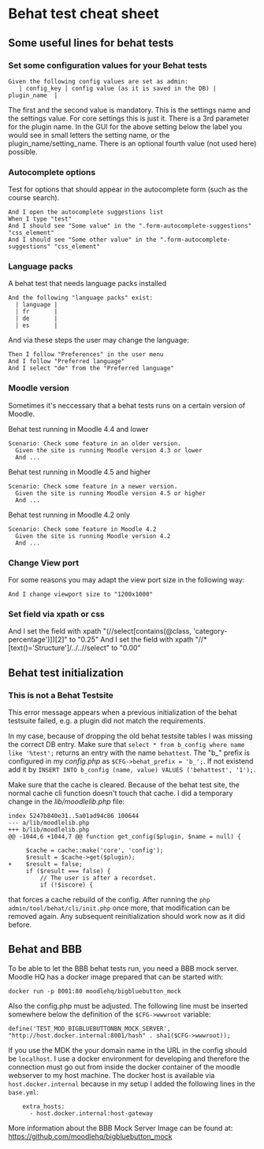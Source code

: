 # Behat test cheat sheet

## Some useful lines for behat tests

### Set some configuration values for your Behat tests


```
Given the following config values are set as admin:
   | config_key | config value (as it is saved in the DB) | plugin_name  |

```

The first and the second value is mandatory. This is the settings name and
the settings value. For core settings this is just it. There is a 3rd parameter
for the plugin name. In the GUI for the above setting below the label you would
see in small letters the setting name, or the plugin_name/setting_name.
There is an optional fourth value (not used here) possible.

### Autocomplete options

Test for options that should appear in the autocomplete form (such as
the course search).

```
And I open the autocomplete suggestions list
When I type "test"
And I should see "Some value" in the ".form-autocomplete-suggestions" "css_element"
And I should see "Some other value" in the ".form-autocomplete-suggestions" "css_element"
```


### Language packs

A behat test that needs language packs installed

```
And the following "language packs" exist:
  | language |
  | fr       |
  | de       | 
  | es       |
```

And via these steps the user may change the language:

```
Then I follow "Preferences" in the user menu
And I follow "Preferred language"
And I select "de" from the "Preferred language" 
```

### Moodle version

Sometimes it's neccessary that a behat tests runs on a certain version of Moodle.

Behat test running in Moodle 4.4 and lower

```
Scenario: Check some feature in an older version.
  Given the site is running Moodle version 4.3 or lower
  And ...
```

Behat test running in Moodle 4.5 and higher

```
Scenario: Check some feature in a newer version.
  Given the site is running Moodle version 4.5 or higher
  And ...
```

Behat test running in Moodle 4.2 only

```
Scenario: Check some feature in Moodle 4.2
  Given the site is running Moodle version 4.2
  And ...
```

### Change View port

For some reasons you may adapt the view port size in the following way:

```
And I change viewport size to "1200x1000"
```

### Set field via xpath or css

And I set the field with xpath "(//select[contains(@class, 'category-percentage')])[2]" to "0.25"
And I set the field with xpath "//*[text()='Structure']/../..//select" to "0.00"

## Behat test initialization

### This is not a Behat Testsite

This error message appears when a previous initialization of the behat testsuite failed, e.g.
a plugin did not match the requirements.

In my case, because of dropping the old behat testsite tables I was missing the correct DB entry.
Make sure that `select * from b_config where name like '%test';` returns an entry with
the name `behattest`. The "b_" prefix is configured in my *config.php* as
`$CFG->behat_prefix = 'b_';`. If not existend add it by
`INSERT INTO b_config (name, value) VALUES ('behattest', '1');`.

Make sure that the cache is cleared. Because of the behat test
site, the normal cache cli function doesn't touch that cache. I did a temporary change in
the *lib/moodlelib.php* file:

```
index 5247b840e31..5a01ad94c86 100644
--- a/lib/moodlelib.php
+++ b/lib/moodlelib.php
@@ -1044,6 +1044,7 @@ function get_config($plugin, $name = null) {
 
     $cache = cache::make('core', 'config');
     $result = $cache->get($plugin);
+    $result = false;
     if ($result === false) {
         // The user is after a recordset.
         if (!$iscore) {
```

that forces a cache rebuild of the config. After running the `php admin/tool/behat/cli/init.php` once more, that modification can be removed again. Any subsequent reinitialization should work now as it did before.


## Behat and BBB

To be able to let the BBB behat tests run, you need a BBB mock server. Moodle HQ
has a docker image prepared that can be started with:

```
docker run -p 8001:80 moodlehq/bigbluebutton_mock
```

Also the config.php must be adjusted. The following line must be
inserted somewhere below the definition of the `$CFG->wwwroot` variable:

```
define('TEST_MOD_BIGBLUEBUTTONBN_MOCK_SERVER', "http://host.docker.internal:8001/hash" . sha1($CFG->wwwroot));
```

If you use the MDK the your domain name in the URL in the config should be `localhost`.
I use a docker environment for developing and therefore the connection must go out from
inside the docker container of the moodle webserver to my host machine. The docker host is available
via `host.docker.internal` because in my setup I added the following lines in the `base.yml`:

```
    extra_hosts:
      - host.docker.internal:host-gateway
```

More information about the BBB Mock Server Image can be found at:
https://github.com/moodlehq/bigbluebutton_mock
